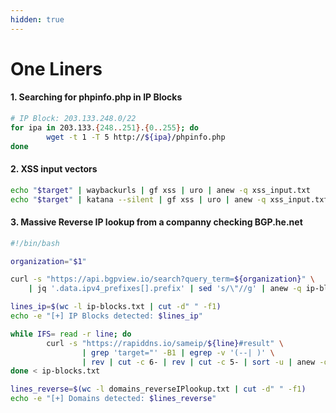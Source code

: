 ```yaml
---
hidden: true
---
```


# One Liners

#### 1. Searching for phpinfo.php in IP Blocks

```bash
# IP Block: 203.133.248.0/22
for ipa in 203.133.{248..251}.{0..255}; do
        wget -t 1 -T 5 http://${ipa}/phpinfo.php
done
```

#### 2. XSS input vectors

```bash
echo "$target" | waybackurls | gf xss | uro | anew -q xss_input.txt
echo "$target" | katana --silent | gf xss | uro | anew -q xss_input.txt
```

#### 3. Massive Reverse IP lookup from a companny checking BGP.he.net

```bash
#!/bin/bash

organization="$1"

curl -s "https://api.bgpview.io/search?query_term=${organization}" \
    | jq '.data.ipv4_prefixes[].prefix' | sed 's/\"//g' | anew -q ip-blocks.txt

lines_ip=$(wc -l ip-blocks.txt | cut -d" " -f1)
echo -e "[+] IP Blocks detected: $lines_ip"

while IFS= read -r line; do
        curl -s "https://rapiddns.io/sameip/${line}#result" \
                | grep 'target="' -B1 | egrep -v '(--| )' \
                | rev | cut -c 6- | rev | cut -c 5- | sort -u | anew -q domains_reverseIPlookup.txt
done < ip-blocks.txt

lines_reverse=$(wc -l domains_reverseIPlookup.txt | cut -d" " -f1)
echo -e "[+] Domains detected: $lines_reverse"
```







